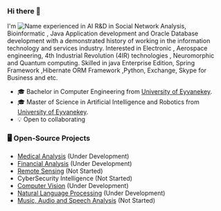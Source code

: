 ### Hi there 👋 
I'm
![Name](https://github.com/Aliarcher/Aliarcher/assets/53465519/1188697c-97c3-4eef-be73-842abbf4fe7e)
experienced in AI R&D in Social Network Analysis, Bioinformatic , Java Application development and Oracle Database development  with a demonstrated history of working in the information technology and services industry. Interested in Electronic , Aerospace engineering, 4th Industrial Revolution (4IR) technologies , Neuromorphic and Quantum computing. Skilled in java Enterprise Edition, Spring Framework ,Hibernate ORM Framework ,Python, Exchange, Skype for Business and etc.
* 🎓  Bachelor in Computer Engineering from [University of Eyvanekey](https://www.eyc.ac.ir/).
* 🎓  Master of Science in Artificial Intelligence and Robotics from [University of Eyvanekey](https://www.eyc.ac.ir/).
* 💡 Open to collaborating
### 🖥️ Open-Source Projects
* [Medical Analysis](https://github.com/Aliarcher/Medical-Analysis) (Under Development)
* [Financial Analysis](https://github.com/Aliarcher/Financial-Analysis) (Under Development)
* [Remote Sensing](https://github.com/Aliarcher/Remote-Sensing) (Not Started)
* CyberSecurity Intelligence (Not Started)
* [Computer Vision](https://github.com/Aliarcher/Computer-Vision) (Under Development)
* [Natural Language Processing](https://github.com/Aliarcher/Natural-Language-Processing) (Under Development)
* [Music, Audio and Speech Analysis](https://github.com/Aliarcher/Music-Audio-Speech-Analysis) (Not Started)  
